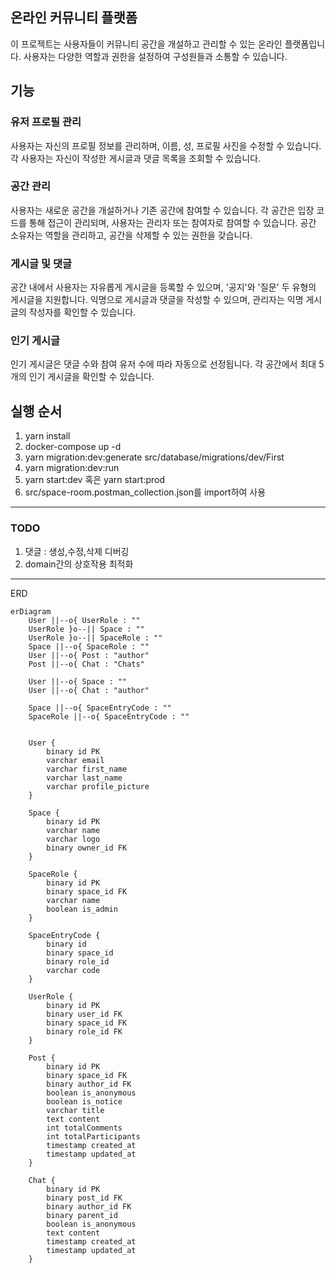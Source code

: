 ## 온라인 커뮤니티 플랫폼

이 프로젝트는 사용자들이 커뮤니티 공간을 개설하고 관리할 수 있는 온라인 플랫폼입니다. 사용자는 다양한 역할과 권한을 설정하여 구성원들과 소통할 수 있습니다.

## 기능

### 유저 프로필 관리

사용자는 자신의 프로필 정보를 관리하며, 이름, 성, 프로필 사진을 수정할 수 있습니다.
각 사용자는 자신이 작성한 게시글과 댓글 목록을 조회할 수 있습니다.

### 공간 관리

사용자는 새로운 공간을 개설하거나 기존 공간에 참여할 수 있습니다.
각 공간은 입장 코드를 통해 접근이 관리되며, 사용자는 관리자 또는 참여자로 참여할 수 있습니다.
공간 소유자는 역할을 관리하고, 공간을 삭제할 수 있는 권한을 갖습니다.

### 게시글 및 댓글

공간 내에서 사용자는 자유롭게 게시글을 등록할 수 있으며, '공지'와 '질문' 두 유형의 게시글을 지원합니다.
익명으로 게시글과 댓글을 작성할 수 있으며, 관리자는 익명 게시글의 작성자를 확인할 수 있습니다.

### 인기 게시글

인기 게시글은 댓글 수와 참여 유저 수에 따라 자동으로 선정됩니다.
각 공간에서 최대 5개의 인기 게시글을 확인할 수 있습니다.

## 실행 순서

1. yarn install
2. docker-compose up -d
3. yarn migration:dev:generate src/database/migrations/dev/First
4. yarn migration:dev:run
5. yarn start:dev 혹은 yarn start:prod
6. src/space-room.postman_collection.json를 import하여 사용

---

### TODO

1.  댓글 : 생성,수정,삭제 디버깅
2.  domain간의 상호작용 최적화

---

ERD

```mermaid
erDiagram
    User ||--o{ UserRole : ""
    UserRole }o--|| Space : ""
    UserRole }o--|| SpaceRole : ""
    Space ||--o{ SpaceRole : ""
    User ||--o{ Post : "author"
    Post ||--o{ Chat : "Chats"

    User ||--o{ Space : ""
    User ||--o{ Chat : "author"

    Space ||--o{ SpaceEntryCode : ""
    SpaceRole ||--o{ SpaceEntryCode : ""


    User {
        binary id PK
        varchar email
        varchar first_name
        varchar last_name
        varchar profile_picture
    }

    Space {
        binary id PK
        varchar name
        varchar logo
        binary owner_id FK
    }

    SpaceRole {
        binary id PK
        binary space_id FK
        varchar name
        boolean is_admin
    }

    SpaceEntryCode {
        binary id
        binary space_id
        binary role_id
        varchar code
    }

    UserRole {
        binary id PK
        binary user_id FK
        binary space_id FK
        binary role_id FK
    }

    Post {
        binary id PK
        binary space_id FK
        binary author_id FK
        boolean is_anonymous
        boolean is_notice
        varchar title
        text content
        int totalComments
        int totalParticipants
        timestamp created_at
        timestamp updated_at
    }

    Chat {
        binary id PK
        binary post_id FK
        binary author_id FK
        binary parent_id
        boolean is_anonymous
        text content
        timestamp created_at
        timestamp updated_at
    }
```
